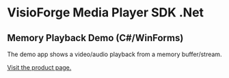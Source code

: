 ﻿# VisioForge Media Player SDK .Net

## Memory Playback Demo (C#/WinForms)

The demo app shows a video/audio playback from a memory buffer/stream.

[Visit the product page.](https://www.visioforge.com/media-player-sdk-net)